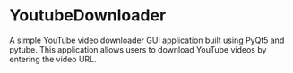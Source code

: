 # YoutubeDownloader
A simple YouTube video downloader GUI application built using PyQt5 and pytube. This application allows users to download YouTube videos by entering the video URL.
